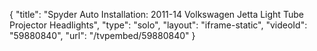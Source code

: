 {
    "title": "Spyder Auto Installation: 2011-14 Volkswagen Jetta Light Tube Projector Headlights",
    "type": "solo",
    "layout": "iframe-static",
    "videoId": "59880840",
    "url": "\/tvpembed\/59880840"
}